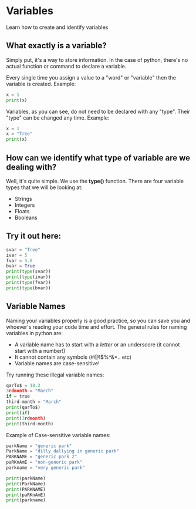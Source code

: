 # Variables
Learn how to create and identify variables

## What exactly is a variable? 

Simply put, it's a way to store information. In the case of python, there's no actual function or command to declare a variable. 

Every single time you assign a value to a "word" or "variable" then the variable is created.
Example:
```python
x = 1
print(x)
```
Variables, as you can see, do not need to be declared with any "type". Their "type" can be changed any time.
Example:
```python
x = 1
x = "Tree"
print(x)
```
## How can we identify what type of variable are we dealing with?
Well, it's quite simple. We use the **type()** function. There are four variable types that we will be looking at:
* Strings
* Integers
* Floats
* Booleans

## Try it out here:
```python
svar = "Tree"
ivar = 5
fvar = 5.0
bvar = True
print(type(svar))
print(type(ivar))
print(type(fvar))
print(type(bvar))
```


## Variable Names
Naming your variables properly is a good practice, so you can save you and whoever's reading your code time and effort. The general rules for naming variables in python are:

- A variable name has to start with a *letter* or an underscore (it cannot start with a number!)
- It cannot contain any symbols (#@!$%^&*.. etc)
- Variable names are case-sensitive!


Try running these illegal variable names:

```python
qarTo$ = 18.2
3rdmonth = "March"
if = true
third-month = "March"
print(qarTo$)
print(if)
print(3rdmonth)
print(third-month)
```

Example of Case-sensitive variable names:
```py
parkName = "generic park"
ParkName = "dilly dallying in generic park"
PARKNAME = "generic park 2"
paRKnAmE = "non-generic park"
parkname = "very generic park"

print(parkName)
print(ParkName)
print(PARKNAME)
print(paRKnAmE)
print(parkname)
```
